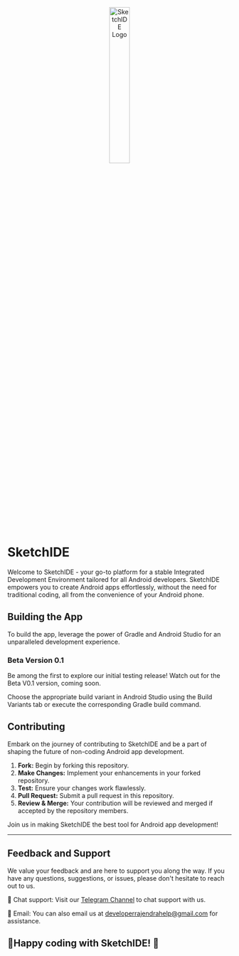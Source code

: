 <p align="center">
  <img src="https://github.com/androidbulb/SketchIDE/blob/master/app/src/main/ic_launcher-playstore.png" width="30%" alt="SketchIDE Logo">
</p>

# SketchIDE

Welcome to SketchIDE - your go-to platform for a stable Integrated Development Environment tailored for all Android developers. SketchIDE empowers you to create Android apps effortlessly, without the need for traditional coding, all from the convenience of your Android phone.

## Building the App
To build the app, leverage the power of Gradle and Android Studio for an unparalleled development experience.

### Beta Version 0.1
Be among the first to explore our initial testing release! Watch out for the Beta V0.1 version, coming soon.

Choose the appropriate build variant in Android Studio using the Build Variants tab or execute the corresponding Gradle build command.

## Contributing

Embark on the journey of contributing to SketchIDE and be a part of shaping the future of non-coding Android app development.

1. **Fork:** Begin by forking this repository.
2. **Make Changes:** Implement your enhancements in your forked repository.
3. **Test:** Ensure your changes work flawlessly.
4. **Pull Request:** Submit a pull request in this repository.
5. **Review & Merge:** Your contribution will be reviewed and merged if accepted by the repository members.

Join us in making SketchIDE the best tool for Android app development!

---

## Feedback and Support

We value your feedback and are here to support you along the way. If you have any questions, suggestions, or issues, please don't hesitate to reach out to us.

💬 Chat support: Visit our [Telegram Channel](https://t.me/sketchide) to chat support with us.

📧 Email: You can also email us at developerrajendrahelp@gmail.com for assistance.


## 🎉Happy coding with SketchIDE! 🎉

